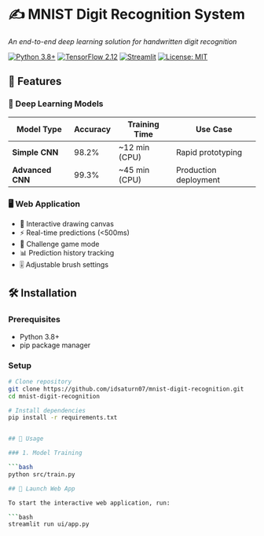 # ✍️ MNIST Digit Recognition System

*An end-to-end deep learning solution for handwritten digit recognition*

[![Python 3.8+](https://img.shields.io/badge/python-3.8%2B-blue)](https://www.python.org/)
[![TensorFlow 2.12](https://img.shields.io/badge/TensorFlow-2.12-orange)](https://www.tensorflow.org/)
[![Streamlit](https://img.shields.io/badge/Streamlit-1.22-red)](https://streamlit.io/)
[![License: MIT](https://img.shields.io/badge/License-MIT-yellow.svg)](https://opensource.org/licenses/MIT)

## 🌟 Features

### 🧠 Deep Learning Models
| Model Type | Accuracy | Training Time | Use Case |
|------------|----------|---------------|----------|
| **Simple CNN** | 98.2% | ~12 min (CPU) | Rapid prototyping |
| **Advanced CNN** | 99.3% | ~45 min (CPU) | Production deployment |

### 🖥️ Web Application
- 🎨 Interactive drawing canvas
- ⚡ Real-time predictions (<500ms)
- 🎯 Challenge game mode
- 📊 Prediction history tracking
- 🎚️ Adjustable brush settings

## 🛠️ Installation

### Prerequisites
- Python 3.8+
- pip package manager

### Setup
```bash
# Clone repository
git clone https://github.com/idsaturn07/mnist-digit-recognition.git
cd mnist-digit-recognition

# Install dependencies
pip install -r requirements.txt


## 🚀 Usage

### 1. Model Training

```bash
python src/train.py

## 🚀 Launch Web App

To start the interactive web application, run:

```bash
streamlit run ui/app.py
